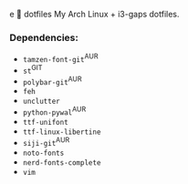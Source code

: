 e 🏡 dotfiles
My Arch Linux + i3-gaps dotfiles.

### Dependencies:
+ `tamzen-font-git`<sup>AUR</sup>
+ `st`<sup>GIT</sup>
+ `polybar-git`<sup>AUR</sup>
+ `feh`
+ `unclutter`
+ `python-pywal`<sup>AUR</sup>
+ `ttf-unifont`
+ `ttf-linux-libertine`
+ `siji-git`<sup>AUR</sup>
+ `noto-fonts`
+ `nerd-fonts-complete`
+ `vim`

